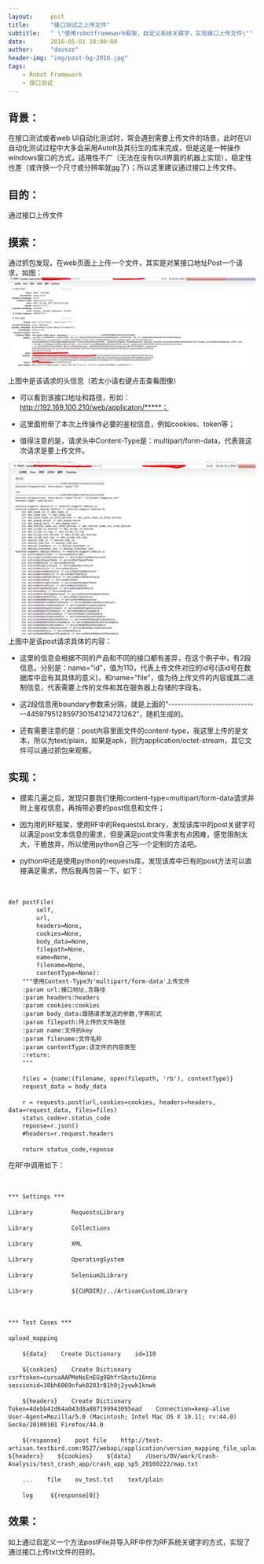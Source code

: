 ```yaml
---
layout:     post
title:      "接口测试之上传文件"
subtitle:   " \"使用robotframework框架，自定义系统关键字，实现接口上传文件\""
date:       2016-05-01 18:00:00
author:     "daveze"
header-img: "img/post-bg-2016.jpg"
tags:
    - Robot Framework
    - 接口测试
---
```



## 背景：

在接口测试或者web UI自动化测试时，常会遇到需要上传文件的场景，此时在UI自动化测试过程中大多会采用AutoIt及其衍生的库来完成，但是这是一种操作windows窗口的方式，适用性不广（无法在没有GUI界面的机器上实现），稳定性也差（或许换一个尺寸或分辨率就gg了）；所以这里建议通过接口上传文件。



## 目的：

通过接口上传文件



## 摸索：

通过抓包发现，在web页面上上传一个文件，其实是对某接口地址Post一个请求，如图：
<img class="shadow" src="/images/in-post/接口测试/接口测试之上传文件/请求头信息.png" />


上图中是该请求的头信息（若太小请右键点击查看图像）

- 可以看到该接口地址和路径，形如：http://192.169.100.210/web/applicaton/*****；

- 这里面附带了本次上传操作必要的鉴权信息，例如cookies、token等；

- 值得注意的是，请求头中Content-Type是：multipart/form-data，代表我这次请求是要上传文件。



<img class="shadow" src="/images/in-post/接口测试/接口测试之上传文件/post内容信息.png" />
上图中是该post请求具体的内容：

- 这里的信息会根据不同的产品和不同的接口都有差异，在这个例子中，有2段信息，分别是：name="id"，值为110，代表上传文件对应的id号(该id号在数据库中会有其具体的意义)，和name="file"，值为待上传文件的内容或其二进制信息，代表需要上传的文件和其在服务器上存储的字段名。

- 这2段信息用boundary参数来分隔，就是上面的“-----------------------------4459795128597301541214721262”，随机生成的。

- 还有需要注意的是：post内容里面文件的content-type，我这里上传的是文本，所以为text/plain，如果是apk，则为application/octet-stream，其它文件可以通过抓包来观察。



## 实现：

- 摸索几遍之后，发现只要我们使用content-type=multipart/form-data请求并附上鉴权信息，再捎带必要的post信息和文件；

- 因为用的RF框架，使用RF中的RequestsLibrary，发现该库中的post关键字可以满足post文本信息的需求，但是满足post文件需求有点困难，感觉限制太大，干脆放弃，所以使用python自己写一个定制的方法吧。

- python中还是使用python的requests库，发现该库中已有的post方法可以直接满足需求，然后我再包装一下，如下：

```


def postFile(
        self,
        url,
        headers=None,
        cookies=None,
        body_data=None,
        filepath=None,
        name=None,
        filename=None,
        contentType=None):
    """使用Content-Type为'multipart/form-data'上传文件
    :param url:接口地址,含路径
    :param headers:headers
    :param cookies:cookies
    :param body_data:跟随请求发送的参数,字典形式
    :param filepath:待上传的文件路径
    :param name:文件的key
    :param filename:文件名称
    :param contentType:该文件的内容类型
    :return:
    """

    files = {name:(filename, open(filepath, 'rb'), contentType)}
    request_data = body_data

    r = requests.post(url,cookies=cookies, headers=headers, data=request_data, files=files)
    status_code=r.status_code
    reponse=r.json()
    #headers=r.request.headers

    return status_code,reponse
```

在RF中调用如下：

```


*** Settings ***

Library           RequestsLibrary

Library           Collections

Library           XML

Library           OperatingSystem

Library           Selenium2Library

Library           ${CURDIR}/../ArtisanCustomLibrary



*** Test Cases ***

upload_mapping

    ${data}    Create Dictionary    id=110

    ${cookies}    Create Dictionary    csrftoken=cursaAAPMeNsEnEGg9BhfrSbxtu16nna    sessionid=38bh6069nfwk8283r81h0j2yvwk1knwk

    ${headers}    Create Dictionary    Token=4debb41d64a043d8a887199943095ead    Connection=keep-alive    User-Agent=Mozilla/5.0 (Macintosh; Intel Mac OS X 10.11; rv:44.0) Gecko/20100101 Firefox/44.0

    ${response}    post file    http://test-artisan.testbird.com:9527/webapi/application/version_mapping_file_upload/    ${headers}    ${cookies}    ${data}    /Users/OV/work/Crash-Analysis/test_crash_app/crash_app_sp5_20160222/map.txt

    ...    file    ov_test.txt    text/plain

    log     ${response[0]}

```

## 效果：

如上通过自定义一个方法postFile并导入RF中作为RF系统关键字的方式，实现了通过接口上传txt文件的目的。


    
